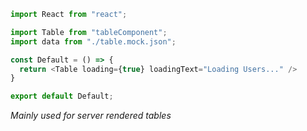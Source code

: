 ```js
import React from "react";

import Table from "tableComponent";
import data from "./table.mock.json";

const Default = () => {
  return <Table loading={true} loadingText="Loading Users..." />
}

export default Default;
```

*Mainly used for server rendered tables*
